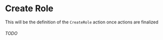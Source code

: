 # Create Role

This will be the definition of the `CreateRole` action once actions are finalized

###### TODO
